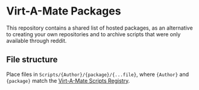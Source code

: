 # Virt-A-Mate Packages

This repository contains a shared list of hosted packages, as an alternative to creating your own repositories and to archive scripts that were only available through reddit.

## File structure

Place files in `Scripts/{Author}/{package}/{...file}`, where `{Author}` and `{package}` match the [Virt-A-Mate Scripts Registry](https://github.com/vam-community/vam-registry).
